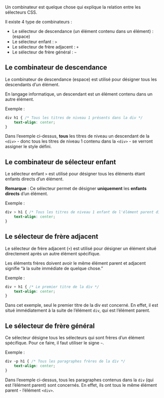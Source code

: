 Un combinateur est quelque chose qui explique la relation entre les sélecteurs CSS.

Il existe 4 type de combinateurs :

- Le sélecteur de descendance (un élément contenu dans un élément) : ``` ``` (espace)
- Le sélecteur enfant : ```>```
- Le sélecteur de frère adjacent : ```+```
- Le sélecteur de frère général : ```~```

## Le combinateur de descendance

Le combinateur de descendance (espace) est utilisé pour désigner tous les descendants d’un élément. 

En langage informatique, un descendant est un élément contenu dans un autre élément.

Exemple :

```css
div h1 { /* Tous les titres de niveau 1 présents dans la div */
	text-align: center;
}
```

Dans l’exemple ci-dessus, **tous** les titres de niveau un descendant de la ```<div>``` - donc tous les titres de niveau 1 contenu dans la ```<div>``` - se verront assigner le style défini.

## Le combinateur de sélecteur enfant 

Le sélecteur enfant ```>``` est utilisé pour désigner tous les éléments étant enfants directs d’un élément.

__Remarque__ : Ce sélecteur permet de désigner **uniquement** les **enfants directs** d’un élément.

Exemple :

```css
div > h1 { /* Tous les titres de niveau 1 enfant de l'élément parent div */
	text-align: center;
}
```

## Le sélecteur de frère adjacent

Le sélecteur de frère adjacent (```+```) est utilisé pour désigner un élément situé directement après un autre élément spécifique. 

Les éléments frères doivent avoir le même élément parent et adjacent signifie “à la suite immédiate de quelque chose.”

Exemple :

```css
div + h1 { /* Le premier titre de la div */
	text-align: center;
}
```

Dans cet exemple, seul le premier titre de la div est concerné. En effet, il est situé immédiatement à la suite de l’élément ```div```, qui est l’élément parent.

## Le sélecteur de frère général

Ce sélecteur désigne tous les sélecteurs qui sont frères d’un élément spécifique. Pour ce faire, il faut utiliser le signe ```~```.

Exemple :

```css
div ~p h1 { /* Tous les paragraphes frères de la div */
	text-align: center;
}
```

Dans l’exemple ci-dessus, tous les paragraphes contenus dans la ```div``` (qui est l’élément parent) sont concernés. En effet, ils ont tous le même élément parent - l’élément ```<div>```.